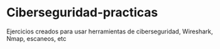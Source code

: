 # Ciberseguridad-practicas
Ejercicios creados para usar herramientas de ciberseguridad, Wireshark, Nmap, escaneos, etc
